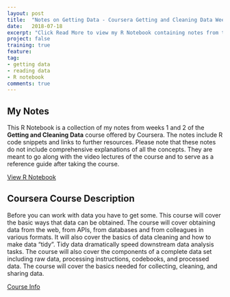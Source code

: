 ```yaml
---
layout: post
title:  "Notes on Getting Data - Coursera Getting and Cleaning Data Weeks 1-2"
date:   2018-07-18
excerpt: "Click Read More to view my R Notebook containing notes from the <b>Getting and Cleaning Data Coursera Course</b> that is part of the Data Science Specialization, offered by John's Hopkins University"
project: false
training: true
feature: 
tag:
- getting data
- reading data
- R notebook
comments: true
---
```


## My Notes
This R Notebook is a collection of my notes from weeks 1 and 2 of the <b>Getting and Cleaning Data</b> course offered by Coursera.  The notes include R code snippets and links to further resources.  Please note that these notes do not include comprehensive explanations of all the concepts.  They are meant to go along with the video lectures of the course and to serve as a reference guide after taking the course.

<div markdown="0"><a href="http://juliemocko.com/notebooks/getting-data/" class="btn btn-info">View R Notebook</a></div> 

## Coursera Course Description
Before you can work with data you have to get some. This course will cover the basic ways that data can be obtained. The course will cover obtaining data from the web, from APIs, from databases and from colleagues in various formats. It will also cover the basics of data cleaning and how to make data “tidy”. Tidy data dramatically speed downstream data analysis tasks. The course will also cover the components of a complete data set including raw data, processing instructions, codebooks, and processed data. The course will cover the basics needed for collecting, cleaning, and sharing data.  

<div markdown="0"><a href = "https://www.coursera.org/learn/data-cleaning/home/info" class="btn btn-info">Course Info</a></div>



